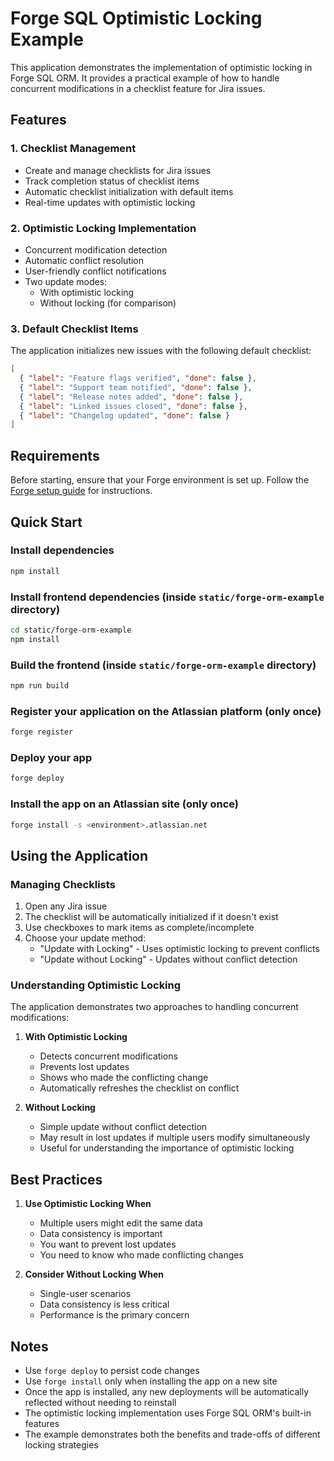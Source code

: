 # Forge SQL Optimistic Locking Example

This application demonstrates the implementation of optimistic locking in Forge SQL ORM. It provides a practical example of how to handle concurrent modifications in a checklist feature for Jira issues.

## Features

### 1. Checklist Management

- Create and manage checklists for Jira issues
- Track completion status of checklist items
- Automatic checklist initialization with default items
- Real-time updates with optimistic locking

### 2. Optimistic Locking Implementation

- Concurrent modification detection
- Automatic conflict resolution
- User-friendly conflict notifications
- Two update modes:
  - With optimistic locking
  - Without locking (for comparison)

### 3. Default Checklist Items

The application initializes new issues with the following default checklist:

```json
[
  { "label": "Feature flags verified", "done": false },
  { "label": "Support team notified", "done": false },
  { "label": "Release notes added", "done": false },
  { "label": "Linked issues closed", "done": false },
  { "label": "Changelog updated", "done": false }
]
```

## Requirements

Before starting, ensure that your Forge environment is set up. Follow the [Forge setup guide](https://developer.atlassian.com/platform/forge/set-up-forge/) for instructions.

## Quick Start

### Install dependencies

```sh
npm install
```

### Install frontend dependencies (inside `static/forge-orm-example` directory)

```sh
cd static/forge-orm-example
npm install
```

### Build the frontend (inside `static/forge-orm-example` directory)

```sh
npm run build
```

### Register your application on the Atlassian platform (only once)

```sh
forge register
```

### Deploy your app

```sh
forge deploy
```

### Install the app on an Atlassian site (only once)

```sh
forge install -s <environment>.atlassian.net
```

## Using the Application

### Managing Checklists

1. Open any Jira issue
2. The checklist will be automatically initialized if it doesn't exist
3. Use checkboxes to mark items as complete/incomplete
4. Choose your update method:
   - "Update with Locking" - Uses optimistic locking to prevent conflicts
   - "Update without Locking" - Updates without conflict detection

### Understanding Optimistic Locking

The application demonstrates two approaches to handling concurrent modifications:

1. **With Optimistic Locking**
   - Detects concurrent modifications
   - Prevents lost updates
   - Shows who made the conflicting change
   - Automatically refreshes the checklist on conflict

2. **Without Locking**
   - Simple update without conflict detection
   - May result in lost updates if multiple users modify simultaneously
   - Useful for understanding the importance of optimistic locking

## Best Practices

1. **Use Optimistic Locking When**
   - Multiple users might edit the same data
   - Data consistency is important
   - You want to prevent lost updates
   - You need to know who made conflicting changes

2. **Consider Without Locking When**
   - Single-user scenarios
   - Data consistency is less critical
   - Performance is the primary concern

## Notes

- Use `forge deploy` to persist code changes
- Use `forge install` only when installing the app on a new site
- Once the app is installed, any new deployments will be automatically reflected without needing to reinstall
- The optimistic locking implementation uses Forge SQL ORM's built-in features
- The example demonstrates both the benefits and trade-offs of different locking strategies
